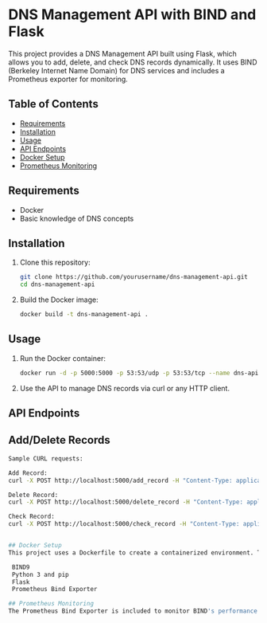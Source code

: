 # DNS Management API with BIND and Flask

This project provides a DNS Management API built using Flask, which allows you to add, delete, and check DNS records dynamically. It uses BIND (Berkeley Internet Name Domain) for DNS services and includes a Prometheus exporter for monitoring.

## Table of Contents

- [Requirements](#requirements)
- [Installation](#installation)
- [Usage](#usage)
- [API Endpoints](#api-endpoints)
- [Docker Setup](#docker-setup)
- [Prometheus Monitoring](#prometheus-monitoring)

## Requirements

- Docker
- Basic knowledge of DNS concepts

## Installation

1. Clone this repository:
   ```bash
   git clone https://github.com/yourusername/dns-management-api.git
   cd dns-management-api

2. Build the Docker image:
   ```bash
   docker build -t dns-management-api .

## Usage

1. Run the Docker container:
   ```bash
   docker run -d -p 5000:5000 -p 53:53/udp -p 53:53/tcp --name dns-api dns-management-api
2. Use the API to manage DNS records via curl or any HTTP client.

## API Endpoints

## Add/Delete  Records
   ```bash
   Sample CURL requests:

Add Record:
curl -X POST http://localhost:5000/add_record -H "Content-Type: application/json" -d '{"domain": "test.com", "type": "A", "name": "test", "value": "192.168.1.10"}'

Delete Record:
curl -X POST http://localhost:5000/delete_record -H "Content-Type: application/json" -d '{"domain": "test.com", "name": "test"}'

Check Record:
curl -X POST http://localhost:5000/check_record -H "Content-Type: application/json" -d '{"domain": "test.com"}'


## Docker Setup
This project uses a Dockerfile to create a containerized environment. The base image is Ubuntu 24.04 LTS, and the following components are installed:

    BIND9
    Python 3 and pip
    Flask
    Prometheus Bind Exporter

## Prometheus Monitoring
The Prometheus Bind Exporter is included to monitor BIND's performance metrics, running on port 9119. Configure your Prometheus instance to scrape these metrics.
